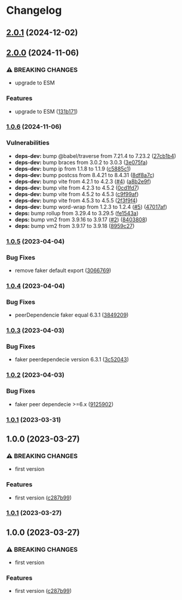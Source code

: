 # Changelog

## [2.0.1](https://github.com/DevoInc/holo/compare/2.0.0...2.0.1) (2024-12-02)

## [2.0.0](https://github.com/DevoInc/holo/compare/1.0.6...2.0.0) (2024-11-06)

### ⚠ BREAKING CHANGES

* upgrade to ESM

### Features

* upgrade to ESM ([131b171](https://github.com/DevoInc/holo/commit/131b171a4ab04a1cceb683840d47f086476209f4))

### [1.0.6](https://github.com/DevoInc/holo/compare/1.0.5...1.0.6) (2024-11-06)


### Vulnerabilities

* **deps-dev:** bump @babel/traverse from 7.21.4 to 7.23.2 ([27cb1b4](https://github.com/DevoInc/holo/commit/27cb1b4dedf8d18012e5dab9e562995d19c89ae6))
* **deps-dev:** bump braces from 3.0.2 to 3.0.3 ([3e075fa](https://github.com/DevoInc/holo/commit/3e075fac0ca6e32e533a2d40566f304d7aac2dd4))
* **deps-dev:** bump ip from 1.1.8 to 1.1.9 ([c5885c1](https://github.com/DevoInc/holo/commit/c5885c19c66ca2fabccc010d1ee9016cd4385c08))
* **deps-dev:** bump postcss from 8.4.21 to 8.4.31 ([8df8a7c](https://github.com/DevoInc/holo/commit/8df8a7c0a0c40a513470e6fa25bab24cdae14934))
* **deps-dev:** bump vite from 4.2.1 to 4.2.3 ([#4](https://github.com/DevoInc/holo/issues/4)) ([a8b2e9f](https://github.com/DevoInc/holo/commit/a8b2e9fea2036ac9ace72293ba731bba8aaf3169))
* **deps-dev:** bump vite from 4.2.3 to 4.5.2 ([0cd1fd7](https://github.com/DevoInc/holo/commit/0cd1fd719b8c7a0b311dc724d7d0ccdd9052ed19))
* **deps-dev:** bump vite from 4.5.2 to 4.5.3 ([c9f99af](https://github.com/DevoInc/holo/commit/c9f99af835f777d8890026a77e73d8f9e1d514df))
* **deps-dev:** bump vite from 4.5.3 to 4.5.5 ([2f3f9f4](https://github.com/DevoInc/holo/commit/2f3f9f4e3e4a6cf43f9d8b8a9db4ab3ccaee744e))
* **deps-dev:** bump word-wrap from 1.2.3 to 1.2.4 ([#5](https://github.com/DevoInc/holo/issues/5)) ([47017af](https://github.com/DevoInc/holo/commit/47017af77e1847b2ae72328d75ba21639904af56))
* **deps:** bump rollup from 3.29.4 to 3.29.5 ([fe1543a](https://github.com/DevoInc/holo/commit/fe1543a03b5ee0687a6749115bce105c4c626e9c))
* **deps:** bump vm2 from 3.9.16 to 3.9.17 ([#2](https://github.com/DevoInc/holo/issues/2)) ([8403808](https://github.com/DevoInc/holo/commit/84038081b9d5996c961f6516f9ace000c21c7eb1))
* **deps:** bump vm2 from 3.9.17 to 3.9.18 ([8959c27](https://github.com/DevoInc/holo/commit/8959c270fafbd9d98f8bc4fc00549f80879bfc63))

### [1.0.5](https://github.com/DevoInc/holo/compare/1.0.4...1.0.5) (2023-04-04)


### Bug Fixes

* remove faker default export ([3066769](https://github.com/DevoInc/holo/commit/306676961f5349edd35437cbedfaee1c994ad1a6))

### [1.0.4](https://github.com/DevoInc/holo/compare/1.0.3...1.0.4) (2023-04-04)


### Bug Fixes

* peerDependencie faker  equal 6.3.1 ([3849209](https://github.com/DevoInc/holo/commit/3849209505b9684865b5795e0c60e9c48cbe791d))

### [1.0.3](https://github.com/DevoInc/holo/compare/1.0.2...1.0.3) (2023-04-03)


### Bug Fixes

* faker peerdependecie version 6.3.1 ([3c52043](https://github.com/DevoInc/holo/commit/3c520438f9da52a84c6a0c9c0e0afa727944c22f))

### [1.0.2](https://github.com/DevoInc/holo/compare/1.0.1...1.0.2) (2023-04-03)


### Bug Fixes

* faker peer dependecie >=6.x ([9125902](https://github.com/DevoInc/holo/commit/9125902404f0532205ff630148611db8cd948dbb))

### [1.0.1](https://github.com/DevoInc/holo/compare/1.0.0...1.0.1) (2023-03-31)

## 1.0.0 (2023-03-27)


### ⚠ BREAKING CHANGES

* first version

### Features

* first version ([c287b99](https://github.com/DevoInc/holo/commit/c287b99a538a5579ce953c6a3a3bfa0f4705a976))

### [1.0.1](https://github.com/DevoInc/holo/compare/1.0.0...1.0.1) (2023-03-27)

## 1.0.0 (2023-03-27)


### ⚠ BREAKING CHANGES

* first version

### Features

* first version ([c287b99](https://github.com/DevoInc/holo/commit/c287b99a538a5579ce953c6a3a3bfa0f4705a976))
